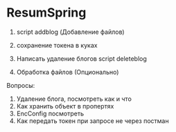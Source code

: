 # ResumSpring
1) script addblog (Добавление файлов)
2) сохранение токена в куках
3) Написать удаление блогов script deleteblog

4) Обработка файлов (Опционально)



Вопросы:
1) Удаление блога, посмотреть как и что
2) Как хранить объект в пропертях
3) EncConfig посмотреть
4) Как передать токен при запросе не через постман 